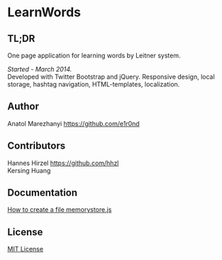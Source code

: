 LearnWords
==========

## TL;DR
One page application for learning words by Leitner system.

<i>Started - March 2014.</i><br>
Developed with Twitter Bootstrap and jQuery. Responsive design, local storage, hashtag navigation, HTML-templates, localization.

## Author
Anatol Marezhanyi https://github.com/e1r0nd

## Contributors
Hannes Hirzel https://github.com/hhzl<br>
Kersing Huang

## Documentation
[How to create a file memorystore.js](AboutMemorystore.md)

## License
[MIT License](LICENSE.md) 
